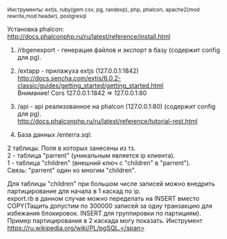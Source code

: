 <span style="font-size:12px;">Инструменты: extjs, ruby(gem csv, pg, randexp), php, phalcon, apache2(mod rewrite,mod header), postgresql

Установка phalcon: http://docs.phalconphp.ru/ru/latest/reference/install.html

1) /rbgenexport - генерация файлов и экспорт в базу (содержит config для pg).

2) /extapp - прилажуха extjs (127.0.0.1:1842)<br>
http://docs.sencha.com/extjs/6.0.2-classic/guides/getting_started/getting_started.html<br>
Внимание! Cors 127.0.0.1:1842 => 127.0.0.1:80

3) /api - api реализованное на phalcon (127.0.0.1:80) (содержит config для pg).<br>
http://docs.phalconphp.ru/ru/latest/reference/tutorial-rest.html

4) База данных /enterra.sql:

2 таблицы. Поля в которых занесены из тз.<br>
2 - таблица "parrent" (уникальным является ip клиента).<br>
1 - таблица "children" (внешний ключ с "children" в "parrent").<br>
Связь: "parrent" один ко многим "children".

Для таблицы "children" при большом числе записей можно внедрить партицирование для начала в 1 каскад по ip.<br>
export.rb в данном случае можно переделать на INSERT вместо COPY(Тащить допустим по 300000 записей за одну транзакцию для избежания блокировок. INSERT для группировки по партициям).<br>
Пример партицирования в 2 каскада могу показать. Инструмент https://ru.wikipedia.org/wiki/PL/pgSQL.</span>
